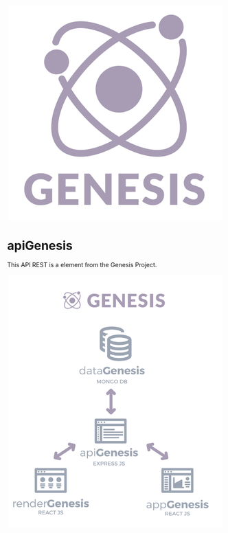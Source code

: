 <div style="text-align:center"><img style="max-width:500px;" src ="img/logo.svg" alt="logoGenesis"/></div>

# apiGenesis

This API REST is a element from the Genesis Project.

<div style="text-align:center"><img style="max-width:500px;" src ="img/architecture.svg" alt="architectureGenesis"/></div>